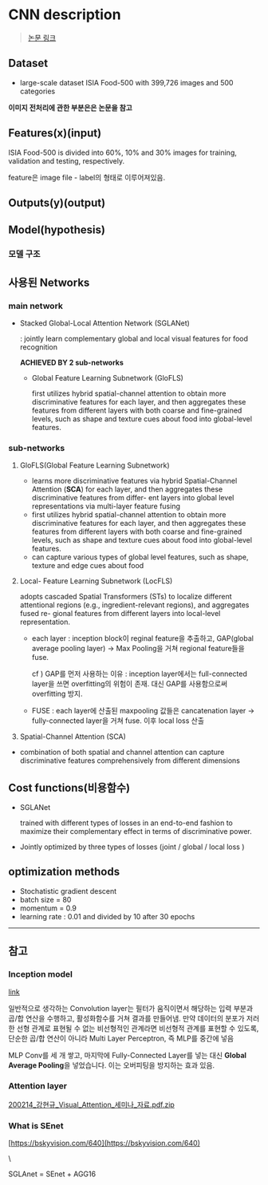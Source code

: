 # CNN description

> [논문 링크](https://arxiv.org/pdf/2008.05655.pdf)


## Dataset

- large-scale dataset ISIA Food-500 with 399,726 images and 500 categories


**이미지 전처리에 관한 부분은은 논문을 참고**

## Features(x)(input)

ISIA Food-500 is divided into 60%, 10% and 30% images for training, validation and testing, respectively.

feature은 image file - label의 형태로 이루어져있음. 

## Outputs(y)(output)


## Model(hypothesis)

### 모델 구조


## 사용된 Networks

### main network

- Stacked Global-Local Attention Network (SGLANet)

    : jointly learn complementary global and local visual features for food recognition

    **ACHIEVED BY 2 sub-networks**

    - Global Feature Learning Subnetwork (GloFLS)

        first utilizes hybrid spatial-channel attention to obtain more discriminative features for each layer, and then aggregates these features from different layers with both coarse and fine-grained levels, such as shape and texture cues about food into global-level features.

### sub-networks

1. GloFLS(Global Feature Learning Subnetwork)
    - learns more discriminative features via hybrid Spatial-Channel Attention (**SCA**) for each layer, and then aggregates these discriminative features from differ- ent layers into global level representations via multi-layer feature fusing
    - first utilizes hybrid spatial-channel attention to obtain more discriminative features for each layer, and then aggregates these features from different layers with both coarse and fine-grained levels, such as shape and texture cues about food into global-level features.
    - can capture various types of global level features, such as shape, texture and edge cues about food
2.  Local- Feature Learning Subnetwork (LocFLS)

    adopts cascaded Spatial Transformers (STs) to localize different attentional regions (e.g., ingredient-relevant regions), and aggregates fused re- gional features from different layers into local-level representation.

    - each layer : inception block이 reginal feature을 추출하고, GAP(global average pooling layer) → Max Pooling을 거쳐 regional feature들을 fuse.

        cf ) GAP를 먼저 사용하는 이유 : inception layer에서는 full-connected layer을 쓰면 overfitting의 위험이 존재. 대신 GAP를 사용함으로써 overfitting 방지. 

    - FUSE : each layer에 산출된 maxpooling 값들은 cancatenation layer → fully-connected layer을 거쳐 fuse. 이후 local loss 산출

3.    Spatial-Channel Attention (SCA)

- combination of both spatial and channel attention can capture discriminative features comprehensively from different dimensions


## Cost functions(비용함수)

- SGLANet

    trained with different types of losses in an end-to-end fashion to maximize their complementary effect in terms of discriminative power.

- Jointly optimized by three types of losses (joint / global / local loss )

## optimization methods

- Stochatistic gradient descent
- batch size = 80
- momentum  = 0.9
- learning rate : 0.01 and divided by 10 after 30 epochs

---

## 참고

### Inception model

[link](https://kangbk0120.github.io/articles/2018-01/inception-googlenet-review)

일반적으로 생각하는 Convolution layer는 필터가 움직이면서 해당하는 입력 부분과 곱/합 연산을 수행하고, 활성화함수를 거쳐 결과를 만들어냄. 만약 데이터의 분포가 저러한 선형 관계로 표현될 수 없는 비선형적인 관계라면 비선형적 관계를 표현할 수 있도록, 단순한 곱/합 연산이 아니라 Multi Layer Perceptron, 즉 MLP를 중간에 넣음


MLP Conv를 세 개 쌓고, 마지막에 Fully-Connected Layer를 넣는 대신 **Global Average Pooling**을 넣었습니다. 이는 오버피팅을 방지하는 효과 있음.

### Attention layer

[200214_강현규_Visual_Attention_세미나_자료.pdf.zip](CNN%20description%20b7bae84f33fa4cb0aa9e41721bc5dea4/200214__Visual_Attention__.pdf.zip)

### What is SEnet

[https://bskyvision.com/640](https://bskyvision.com/640)

\

SGLAnet = SEnet + AGG16
